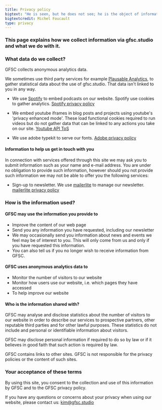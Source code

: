 ```yaml
---
title: Privacy policy
bigtext: "He is seen, but he does not see; he is the object of information, never a subject in communication."
bigtextcredit: Michel Foucault
type: privacy
---
```


### This page explains how we collect information via gfsc.studio and what we do with it.

### What data do we collect?

GFSC collects anonymous analytics data.

We sometimes use third party services for example [Plausable Analytics](https://plausible.io/privacy), to gather statistical data about the use of gfsc.studio. That data isn't linked to you in any way.

- We use [Spotify](https://www.youtube.com/) to embed podcasts on our website. Spotify use cookies to gather analytics. [Spotify privacy policy](https://www.spotify.com/uk/legal/privacy-policy/)

- We embed youtube iframes in blog posts and projects using youtube's 'privacy enhanced mode'. These load functional cookies required to run videos but do not gather data that can be linked to any actions you take on our site. [Youtube API ToS](https://developers.google.com/youtube/terms/api-services-terms-of-service)

<!-- does this use cookies? I'm not sure that it does or that we need to mention it -->
- We use adobe typekit to serve our fonts. [Adobe privacy policy](https://www.adobe.com/privacy/policy.html)

#### Information to help us get in touch with you
In connection with services offered through this site we may ask you to submit information such as your name and e-mail address. You are under no obligation to provide such information, however should you not provide such information we may not be able to offer you the following services:

- Sign-up to newsletter. We use [mailerlite](https://www.mailerlite.com) to manage our newsletter. [mailerlite privacy policy](https://www.mailerlite.com/legal/privacy-policy)

### How is the information used?

#### GFSC may use the information you provide to
- Improve the content of our web page
- Send you any information you have requested, including our newsletter
- We may occasionally send you information about news and events we feel may be of interest to you. This will only come from us and only if you have requested this information.
- You can also tell us if you no longer wish to receive information from GFSC.

#### GFSC uses anonymous analytics data to
- Monitor the number of visitors to our website
- Monitor how users use our website, i.e. which pages they have accessed
- To help improve our website

#### Who is the information shared with?
GFSC may analyse and disclose statistics about the number of visitors to our website in order to describe our services to prospective partners, other reputable third parties and for other lawful purposes. These statistics do not include and personal or identifiable information about visitors.

GFSC may disclose personal information if required to do so by law or if it believes in good faith that such action is required by law.

GFSC contains links to other sites. GFSC is not responsible for the privacy policies or the content of such sites.

### Your acceptance of these terms

By using this site, you consent to the collection and use of this information by GFSC and to the GFSC privacy policy.

If you have any questions or concerns about your privacy when using our website, please contact us: [kim@gfsc.studio](mailto:kim@gfsc.studio)


